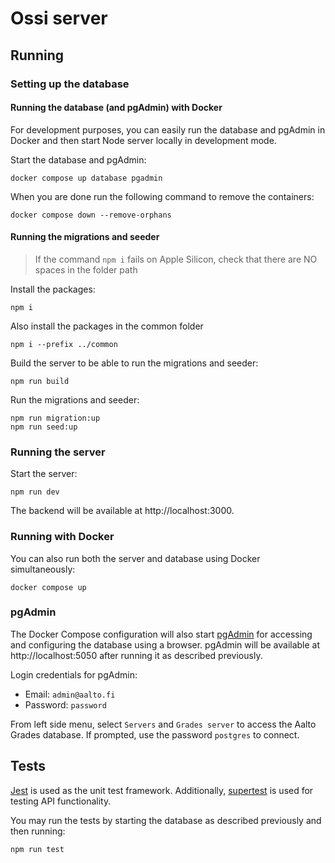 <!--
SPDX-FileCopyrightText: 2022 The Ossi Developers

SPDX-License-Identifier: MIT
-->

# Ossi server

## Running

### Setting up the database

#### Running the database (and pgAdmin) with Docker

For development purposes, you can easily run the database and pgAdmin in Docker
and then start Node server locally in development mode.

Start the database and pgAdmin:

```
docker compose up database pgadmin
```

When you are done run the following command to remove the containers:

```
docker compose down --remove-orphans
```

#### Running the migrations and seeder

> If the command `npm i` fails on Apple Silicon, check that there are NO spaces
> in the folder path

Install the packages:

```
npm i
```

Also install the packages in the common folder

```
npm i --prefix ../common
```

Build the server to be able to run the migrations and seeder:

```
npm run build
```

Run the migrations and seeder:

```
npm run migration:up
npm run seed:up
```

### Running the server

Start the server:

```
npm run dev
```

The backend will be available at http://localhost:3000.

### Running with Docker

You can also run both the server and database using Docker simultaneously:

```
docker compose up
```

### pgAdmin

The Docker Compose configuration will also start
[pgAdmin](https://www.pgadmin.org/docs/pgadmin4/latest/index.html)
for accessing and configuring the database using a browser. pgAdmin will be
available at http://localhost:5050 after running it as described previously.

Login credentials for pgAdmin:

- Email: `admin@aalto.fi`
- Password: `password`

From left side menu, select `Servers` and `Grades server` to access the Aalto
Grades database. If prompted, use the password `postgres` to connect.

## Tests

[Jest](https://jestjs.io/docs/getting-started) is used as the unit test
framework. Additionally, [supertest](https://www.npmjs.com/package/supertest)
is used for testing API functionality.

You may run the tests by starting the database as described previously and then
running:

```
npm run test
```
